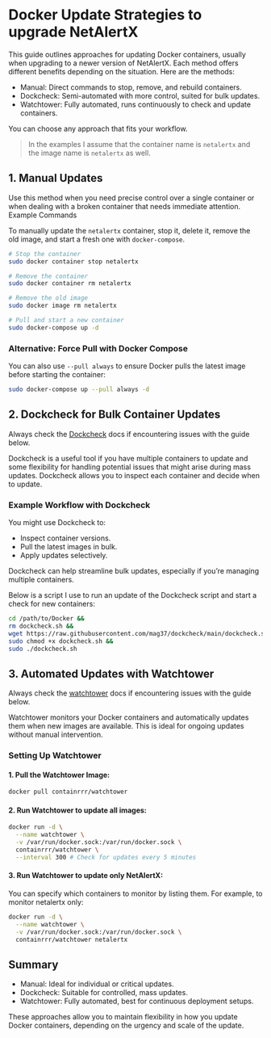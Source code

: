 # Docker Update Strategies to upgrade NetAlertX

This guide outlines approaches for updating Docker containers, usually when upgrading to a newer version of NetAlertX. Each method offers different benefits depending on the situation. Here are the methods:

- Manual: Direct commands to stop, remove, and rebuild containers.
- Dockcheck: Semi-automated with more control, suited for bulk updates.
- Watchtower: Fully automated, runs continuously to check and update containers.

You can choose any approach that fits your workflow.

> In the examples I assume that the container name is `netalertx` and the image name is `netalertx` as well.

## 1. Manual Updates

Use this method when you need precise control over a single container or when dealing with a broken container that needs immediate attention.
Example Commands

To manually update the `netalertx` container, stop it, delete it, remove the old image, and start a fresh one with `docker-compose`.

```bash
# Stop the container
sudo docker container stop netalertx

# Remove the container
sudo docker container rm netalertx

# Remove the old image
sudo docker image rm netalertx

# Pull and start a new container
sudo docker-compose up -d
```

### Alternative: Force Pull with Docker Compose

You can also use `--pull always` to ensure Docker pulls the latest image before starting the container:

```bash
sudo docker-compose up --pull always -d
```

## 2. Dockcheck for Bulk Container Updates

Always check the [Dockcheck](https://github.com/mag37/dockcheck) docs if encountering issues with the guide below. 

Dockcheck is a useful tool if you have multiple containers to update and some flexibility for handling potential issues that might arise during mass updates. Dockcheck allows you to inspect each container and decide when to update.

### Example Workflow with Dockcheck

You might use Dockcheck to:

- Inspect container versions.
- Pull the latest images in bulk.
- Apply updates selectively.

Dockcheck can help streamline bulk updates, especially if you’re managing multiple containers.

Below is a script I use to run an update of the Dockcheck script and start a check for new containers:

```bash
cd /path/to/Docker &&
rm dockcheck.sh &&
wget https://raw.githubusercontent.com/mag37/dockcheck/main/dockcheck.sh &&
sudo chmod +x dockcheck.sh &&
sudo ./dockcheck.sh
```

## 3. Automated Updates with Watchtower

Always check the [watchtower](https://github.com/containrrr/watchtower) docs if encountering issues with the guide below. 

Watchtower monitors your Docker containers and automatically updates them when new images are available. This is ideal for ongoing updates without manual intervention.

### Setting Up Watchtower

#### 1. Pull the Watchtower Image:

```bash
docker pull containrrr/watchtower
```

#### 2. Run Watchtower to update all images:

```bash
docker run -d \
  --name watchtower \
  -v /var/run/docker.sock:/var/run/docker.sock \
  containrrr/watchtower \
  --interval 300 # Check for updates every 5 minutes
```

#### 3. Run Watchtower to update only NetAlertX: 

You can specify which containers to monitor by listing them. For example, to monitor netalertx only:

```bash
docker run -d \
  --name watchtower \
  -v /var/run/docker.sock:/var/run/docker.sock \
  containrrr/watchtower netalertx

```

## Summary

- Manual: Ideal for individual or critical updates.
- Dockcheck: Suitable for controlled, mass updates.
- Watchtower: Fully automated, best for continuous deployment setups.

These approaches allow you to maintain flexibility in how you update Docker containers, depending on the urgency and scale of the update.
